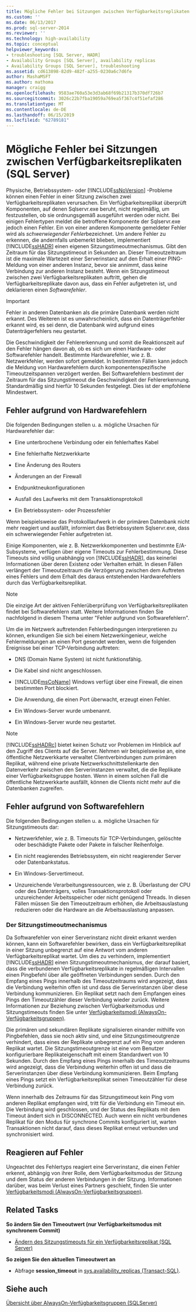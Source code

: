 ```yaml
---
title: Mögliche Fehler bei Sitzungen zwischen Verfügbarkeitsreplikaten (SQL Server) | Microsoft-Dokumentation
ms.custom: ''
ms.date: 06/13/2017
ms.prod: sql-server-2014
ms.reviewer: ''
ms.technology: high-availability
ms.topic: conceptual
helpviewer_keywords:
- troubleshooting [SQL Server, HADR]
- Availability Groups [SQL Server], availability replicas
- Availability Groups [SQL Server], troubleshooting
ms.assetid: cd613898-82d9-482f-a255-0230a6c7d6fe
author: MashaMSFT
ms.author: mathoma
manager: craigg
ms.openlocfilehash: 9583ae760a53e3d3ab68f69b21317b370df726b7
ms.sourcegitcommit: 3026c22b7fba19059a769ea5f367c4f51efaf286
ms.translationtype: MT
ms.contentlocale: de-DE
ms.lasthandoff: 06/15/2019
ms.locfileid: "62789181"
---
```

# <a name="possible-failures-during-sessions-between-availability-replicas-sql-server"></a>Mögliche Fehler bei Sitzungen zwischen Verfügbarkeitsreplikaten (SQL Server)
  Physische, Betriebssystem- oder [!INCLUDE[ssNoVersion](../../../includes/ssnoversion-md.md)] -Probleme können einen Fehler in einer Sitzung zwischen zwei Verfügbarkeitsreplikaten verursachen. Ein Verfügbarkeitsreplikat überprüft Komponenten, auf denen Sqlservr.exe beruht, nicht regelmäßig, um festzustellen, ob sie ordnungsgemäß ausgeführt werden oder nicht. Bei einigen Fehlertypen meldet die betroffene Komponente der Sqlservr.exe jedoch einen Fehler. Ein von einer anderen Komponente gemeldeter Fehler wird als *schwerwiegender Fehler*bezeichnet. Um andere Fehler zu erkennen, die andernfalls unbemerkt blieben, implementiert [!INCLUDE[ssHADR](../../../includes/sshadr-md.md)] einen eigenen Sitzungstimeoutmechanismus. Gibt den Zeitraum für das Sitzungstimeout in Sekunden an. Dieser Timeoutzeitraum ist die maximale Wartezeit einer Serverinstanz auf den Erhalt einer PING-Meldung von einer anderen Instanz, bevor sie annimmt, dass keine Verbindung zur anderen Instanz besteht. Wenn ein Sitzungstimeout zwischen zwei Verfügbarkeitsreplikaten auftritt, gehen die Verfügbarkeitsreplikate davon aus, dass ein Fehler aufgetreten ist, und deklarieren einen *Softwarefehler*.  
  
> [!IMPORTANT]  
>  Fehler in anderen Datenbanken als die primäre Datenbank werden nicht erkannt. Des Weiteren ist es unwahrscheinlich, dass ein Datenträgerfehler erkannt wird, es sei denn, die Datenbank wird aufgrund eines Datenträgerfehlers neu gestartet.  
  
 Die Geschwindigkeit der Fehlererkennung und somit die Reaktionszeit auf den Fehler hängen davon ab, ob es sich um einen Hardware- oder Softwarefehler handelt. Bestimmte Hardwarefehler, wie z. B. Netzwerkfehler, werden sofort gemeldet. In bestimmten Fällen kann jedoch die Meldung von Hardwarefehlern durch komponentenspezifische Timeoutzeitspannen verzögert werden. Bei Softwarefehlern bestimmt der Zeitraum für das Sitzungstimeout die Geschwindigkeit der Fehlererkennung. Standardmäßig sind hierfür 10 Sekunden festgelegt. Dies ist der empfohlene Mindestwert.  
  
## <a name="failures-due-to-hard-errors"></a>Fehler aufgrund von Hardwarefehlern  
 Die folgenden Bedingungen stellen u. a. mögliche Ursachen für Hardwarefehler dar:  
  
-   Eine unterbrochene Verbindung oder ein fehlerhaftes Kabel  
  
-   Eine fehlerhafte Netzwerkkarte  
  
-   Eine Änderung des Routers  
  
-   Änderungen an der Firewall  
  
-   Endpunktneukonfigurationen  
  
-   Ausfall des Laufwerks mit dem Transaktionsprotokoll  
  
-   Ein Betriebssystem- oder Prozessfehler  
  
 Wenn beispielsweise das Protokolllaufwerk in der primären Datenbank nicht mehr reagiert und ausfällt, informiert das Betriebssystem Sqlservr.exe, dass ein schwerwiegender Fehler aufgetreten ist.  
  
 Einige Komponenten, wie z. B. Netzwerkkomponenten und bestimmte E/A-Subsysteme, verfügen über eigene Timeouts zur Fehlerbestimmung. Diese Timeouts sind völlig unabhängig von [!INCLUDE[ssHADR](../../../includes/sshadr-md.md)], das keinerlei Informationen über deren Existenz oder Verhalten erhält. In diesen Fällen verlängert der Timeoutzeitraum die Verzögerung zwischen dem Auftreten eines Fehlers und dem Erhalt des daraus entstehenden Hardwarefehlers durch das Verfügbarkeitsreplikat.  
  
> [!NOTE]  
>  Die einzige Art der aktiven Fehlerüberprüfung von Verfügbarkeitsreplikaten findet bei Softwarefehlern statt. Weitere Informationen finden Sie nachfolgend in diesem Thema unter "Fehler aufgrund von Softwarefehlern".  
  
 Um die im Netzwerk auftretenden Fehlerbedingungen interpretieren zu können, erkundigen Sie sich bei einem Netzwerkingenieur, welche Fehlermeldungen an einen Port gesendet werden, wenn die folgenden Ereignisse bei einer TCP-Verbindung auftreten:  
  
-   DNS (Domain Name System) ist nicht funktionsfähig.  
  
-   Die Kabel sind nicht angeschlossen.  
  
-   [!INCLUDE[msCoName](../../../includes/msconame-md.md)] Windows verfügt über eine Firewall, die einen bestimmten Port blockiert.  
  
-   Die Anwendung, die einen Port überwacht, erzeugt einen Fehler.  
  
-   Ein Windows-Server wurde umbenannt.  
  
-   Ein Windows-Server wurde neu gestartet.  
  
> [!NOTE]  
>  [!INCLUDE[ssHADRc](../../../includes/sshadrc-md.md)] bietet keinen Schutz vor Problemen im Hinblick auf den Zugriff des Clients auf die Server. Nehmen wir beispielsweise an, eine öffentliche Netzwerkkarte verwaltet Clientverbindungen zum primären Replikat, während eine private Netzwerkschnittstellenkarte den Datenverkehr zwischen den Serverinstanzen verwaltet, die die Replikate einer Verfügbarkeitsgruppe hosten. Wenn in einem solchen Fall die öffentliche Netzwerkkarte ausfällt, können die Clients nicht mehr auf die Datenbanken zugreifen.  
  
## <a name="failures-due-to-soft-errors"></a>Fehler aufgrund von Softwarefehlern  
 Die folgenden Bedingungen stellen u. a. mögliche Ursachen für Sitzungstimeouts dar:  
  
-   Netzwerkfehler, wie z. B. Timeouts für TCP-Verbindungen, gelöschte oder beschädigte Pakete oder Pakete in falscher Reihenfolge.  
  
-   Ein nicht reagierendes Betriebssystem, ein nicht reagierender Server oder Datenbankstatus.  
  
-   Ein Windows-Servertimeout.  
  
-   Unzureichende Verarbeitungsressourcen, wie z. B. Überlastung der CPU oder des Datenträgers, volles Transaktionsprotokoll oder unzureichender Arbeitsspeicher oder nicht genügend Threads. In diesen Fällen müssen Sie den Timeoutzeitraum erhöhen, die Arbeitsauslastung reduzieren oder die Hardware an die Arbeitsauslastung anpassen.  
  
### <a name="the-session-timeout-mechanism"></a>Der Sitzungstimeoutmechanismus  
 Da Softwarefehler von einer Serverinstanz nicht direkt erkannt werden können, kann ein Softwarefehler bewirken, dass ein Verfügbarkeitsreplikat in einer Sitzung unbegrenzt auf eine Antwort vom anderen Verfügbarkeitsreplikat wartet. Um dies zu verhindern, implementiert [!INCLUDE[ssHADR](../../../includes/sshadr-md.md)] einen Sitzungstimeoutmechanismus, der darauf basiert, dass die verbundenen Verfügbarkeitsreplikate in regelmäßigen Intervallen einen Pingbefehl über alle geöffneten Verbindungen senden. Durch den Empfang eines Pings innerhalb des Timeoutzeitraums wird angezeigt, dass die Verbindung weiterhin offen ist und dass die Serverinstanzen über diese Verbindung kommunizieren. Ein Replikat setzt nach dem Empfangen eines Pings den Timeoutzähler dieser Verbindung wieder zurück. Weitere Informationen zur Beziehung zwischen Verfügbarkeitsmodus und Sitzungstimeouts finden Sie unter [Verfügbarkeitsmodi (AlwaysOn-Verfügbarkeitsgruppen)](availability-modes-always-on-availability-groups.md).  
  
 Die primären und sekundären Replikate signalisieren einander mithilfe von Pingbefehlen, dass sie noch aktiv sind, und eine Sitzungstimeoutgrenze verhindert, dass eines der Replikate unbegrenzt auf ein Ping vom anderen Replikat wartet. Die Sitzungstimeoutgrenze ist eine vom Benutzer konfigurierbare Replikateigenschaft mit einem Standardwert von 10 Sekunden. Durch den Empfang eines Pings innerhalb des Timeoutzeitraums wird angezeigt, dass die Verbindung weiterhin offen ist und dass die Serverinstanzen über diese Verbindung kommunizieren. Beim Empfang eines Pings setzt ein Verfügbarkeitsreplikat seinen Timeoutzähler für diese Verbindung zurück.  
  
 Wenn innerhalb des Zeitraums für das Sitzungstimeout kein Ping vom anderen Replikat empfangen wird, tritt für die Verbindung ein Timeout ein. Die Verbindung wird geschlossen, und der Status des Replikats mit dem Timeout ändert sich in DISCONNECTED. Auch wenn ein nicht verbundenes Replikat für den Modus für synchrone Commits konfiguriert ist, warten Transaktionen nicht darauf, dass dieses Replikat erneut verbunden und synchronisiert wird.  
  
## <a name="responding-to-an-error"></a>Reagieren auf Fehler  
 Ungeachtet des Fehlertyps reagiert eine Serverinstanz, die einen Fehler erkennt, abhängig von ihrer Rolle, dem Verfügbarkeitsmodus der Sitzung und dem Status der anderen Verbindungen in der Sitzung. Informationen darüber, was beim Verlust eines Partners geschieht, finden Sie unter [Verfügbarkeitsmodi (AlwaysOn-Verfügbarkeitsgruppen)](availability-modes-always-on-availability-groups.md).  
  
## <a name="related-tasks"></a>Related Tasks  
 **So ändern Sie den Timeoutwert (nur Verfügbarkeitsmodus mit synchronem Commit)**  
  
-   [Ändern des Sitzungstimeouts für ein Verfügbarkeitsreplikat &#40;SQL Server&#41;](change-the-session-timeout-period-for-an-availability-replica-sql-server.md)  
  
 **So zeigen Sie den aktuellen Timeoutwert an**  
  
-   Abfrage **session_timeout** in [sys.availability_replicas &#40;Transact-SQL&#41;](/sql/relational-databases/system-catalog-views/sys-availability-replicas-transact-sql).  
  
## <a name="see-also"></a>Siehe auch  
 [Übersicht über AlwaysOn-Verfügbarkeitsgruppen &#40;SQLServer&#41;](overview-of-always-on-availability-groups-sql-server.md)  
  
  
